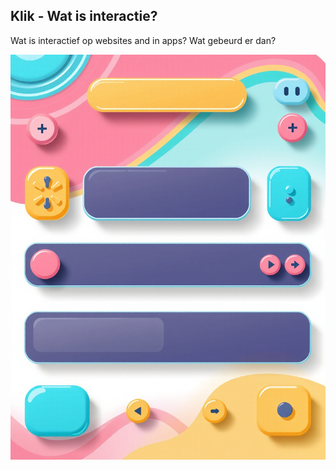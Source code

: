 ## Klik - Wat is interactie?


Wat is interactief op websites and in apps? 
Wat gebeurd er dan?

![Buttons](beeld/klikButtons.jpg)


